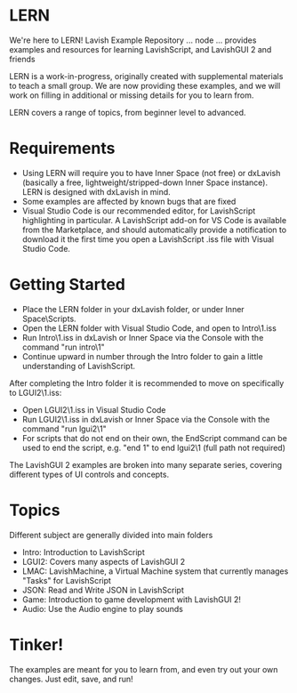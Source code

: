 # LERN
We're here to LERN! Lavish Example Repository ... node ...  provides examples and resources for learning LavishScript, and LavishGUI 2 and friends

LERN is a work-in-progress, originally created with supplemental materials to teach a small group. We are now providing these examples, and we will work on filling in additional or missing details for you to learn from.

LERN covers a range of topics, from beginner level to advanced. 

# Requirements
* Using LERN will require you to have Inner Space (not free) or dxLavish (basically a free, lightweight/stripped-down Inner Space instance). LERN is designed with dxLavish in mind.
* Some examples are affected by known bugs that are fixed 
* Visual Studio Code is our recommended editor, for LavishScript highlighting in particular. A LavishScript add-on for VS Code is available from the Marketplace, and should automatically provide a notification to download it the first time you open a LavishScript .iss file with Visual Studio Code.

# Getting Started
* Place the LERN folder in your dxLavish folder, or under Inner Space\Scripts.
* Open the LERN folder with Visual Studio Code, and open to Intro\1.iss
* Run Intro\1.iss in dxLavish or Inner Space via the Console with the command "run intro\1"
* Continue upward in number through the Intro folder to gain a little understanding of LavishScript.

After completing the Intro folder it is recommended to move on specifically to LGUI2\1.iss:
* Open LGUI2\1.iss in Visual Studio Code
* Run LGUI2\1.iss in dxLavish or Inner Space via the Console with the command "run lgui2\1"
* For scripts that do not end on their own, the EndScript command can be used to end the script, e.g. "end 1" to end lgui2\1 (full path not required)

The LavishGUI 2 examples are broken into many separate series, covering different types of UI controls and concepts.

# Topics
Different subject are generally divided into main folders
* Intro: Introduction to LavishScript
* LGUI2: Covers many aspects of LavishGUI 2
* LMAC: LavishMachine, a Virtual Machine system that currently manages "Tasks" for LavishScript
* JSON: Read and Write JSON in LavishScript
* Game: Introduction to game development with LavishGUI 2!
* Audio: Use the Audio engine to play sounds

# Tinker!
The examples are meant for you to learn from, and even try out your own changes. Just edit, save, and run!
